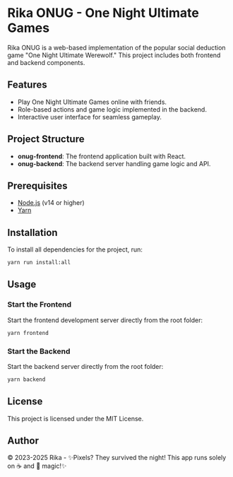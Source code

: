# Rika ONUG - One Night Ultimate Games

Rika ONUG is a web-based implementation of the popular social deduction game "One Night Ultimate Werewolf." This project includes both frontend and backend components.

## Features
- Play One Night Ultimate Games online with friends.
- Role-based actions and game logic implemented in the backend.
- Interactive user interface for seamless gameplay.

## Project Structure
- **onug-frontend**: The frontend application built with React.
- **onug-backend**: The backend server handling game logic and API.

## Prerequisites
- [Node.js](https://nodejs.org/) (v14 or higher)
- [Yarn](https://yarnpkg.com/)

## Installation
To install all dependencies for the project, run:
```bash
yarn run install:all
```

## Usage

### Start the Frontend
Start the frontend development server directly from the root folder:
```bash
yarn frontend
```

### Start the Backend
Start the backend server directly from the root folder:
```bash
yarn backend
```

## License
This project is licensed under the MIT License.

## Author
<CopyrightText>© 2023-2025 Rika - ✨Pixels? They survived the night! This app runs solely on ☕ and 🦄 magic!✨</CopyrightText>
